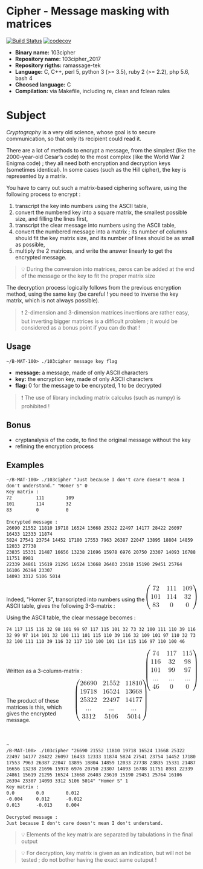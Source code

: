 # Cipher - Message masking with matrices

[![Build Status](https://travis-ci.org/mrlizzard/103cipher_2017.svg?branch=master)](https://travis-ci.org/mrlizzard/103cipher_2017)
[![codecov](https://codecov.io/gh/mrlizzard/103cipher_2017/branch/master/graph/badge.svg)](https://codecov.io/gh/mrlizzard/103cipher_2017)

- **Binary name:** 103cipher
- **Repository name:** 103cipher_2017
- **Repository rigths:** ramassage-tek
- **Language:** C, C++, perl 5, python 3 (>= 3.5), ruby 2 (>= 2.2), php 5.6, bash 4
- **Choosed language:** C
- **Compilation:** via Makefile, including re, clean and fclean rules


# Subject

_Cryptography_ is a very old science, whose goal is to secure communication, so that only its recipient could read it.

There are a lot of methods to encrypt a message, from the simplest (like the 2000-year-old Cesar’s code) to the most complex (like the World War 2 Enigma code) ; they all need both encryption and decryption keys (sometimes identical).
In some cases (such as the Hill cipher), the key is represented by a matrix.

You have to carry out such a matrix-based ciphering software, using the following process to encrypt :
1. transcript the key into numbers using the ASCII table,
2. convert the numbered key into a square matrix, the smallest possible size, and filling the lines first,
3. transcript the clear message into numbers using the ASCII table,
4. convert the numbered message into a matrix ; its number of columns should fit the key matrix size, and its number of lines should be as small as possible,
5. multiply the 2 matrices, and write the answer linearly to get the encrypted message.

> :bulb: During the conversion into matrices, zeros can be added at the end of the message or the key to fit the proper matrix size

The decryption process logically follows from the previous encryption method, using the same key (be careful ! you need to inverse the key matrix, which is not always possible).

> :exclamation: 2-dimension and 3-dimension matrices invertions are rather easy, but inverting bigger matrices is a difficult problem ; it would be considered as a bonus point if you can do that !

## Usage

```
~/B-MAT-100> ./103cipher message key flag
```

- **message:** a message, made of only ASCII characters
- **key:** the encryption key, made of only ASCII characters
- **flag:** 0 for the message to be encrypted, 1 to be decrypted

> :exclamation: The use of library including matrix calculus (such as numpy) is prohibited !

## Bonus

- cryptanalysis of the code, to find the original message without the key
- refining the encryption process

## Examples

```
∼/B-MAT-100> ./103cipher "Just because I don't care doesn't mean I don't understand." "Homer S" 0
Key matrix :
72         111        109
101        114        32
83         0          0

Encrypted message :
26690 21552 11810 19718 16524 13668 25322 22497 14177 28422 26097 16433 12333 11874
5824 27541 23754 14452 17180 17553 7963 26387 22047 13895 18804 14859 12033 27738
23835 15331 21487 16656 13238 21696 15978 6976 20750 23307 14093 16788 11751 8981
22339 24861 15619 21295 16524 13668 26403 23610 15190 29451 25764 16106 26394 23307
14093 3312 5106 5014
```

<img align="right" src="/doc/HomerS-3x3-matrix.gif" alt="" />
<br />

Indeed, "Homer S", transcripted into numbers using the ASCII table, gives the following 3-3-matrix :<br />

Using the ASCII table, the clear message becomes :

```
74 117 115 116 32 98 101 99 97 117 115 101 32 73 32 100 111 110 39 116 32 99 97 114 101 32 100 111 101 115 110 39 116 32 109 101 97 110 32 73 32 100 111 110 39 116 32 117 110 100 101 114 115 116 97 110 100 46
```

<img align="right" src="/doc/HomerS-5x3-matrix1.gif" alt="" />
<br /><br />

Written as a 3-column-matrix :

<img align="right" src="/doc/HomerS-5x3-matrix2.gif" alt="" />
<br /><br />

The product of these matrices is this, which gives the encrypted message. <br /><br /><br />


```
∼
/B-MAT-100> ./103cipher "26690 21552 11810 19718 16524 13668 25322 22497 14177 28422 26097 16433 12333 11874 5824 27541 23754 14452 17180 17553 7963 26387 22047 13895 18804 14859 12033 27738 23835 15331 21487 16656 13238 21696 15978 6976 20750 23307 14093 16788 11751 8981 22339 24861 15619 21295 16524 13668 26403 23610 15190 29451 25764 16106 26394 23307 14093 3312 5106 5014" "Homer S" 1
Key matrix :
0.0        0.0        0.012
-0.004     0.012      -0.012
0.013      -0.013     0.004

Decrypted message :
Just because I don't care doesn't mean I don't understand.
```

> :bulb: Elements of the key matrix are separated by tabulations in the final output 

> :bulb: For decryption, key matrix is given as an indication, but will not be tested ; do not bother having the exact same outuput !
